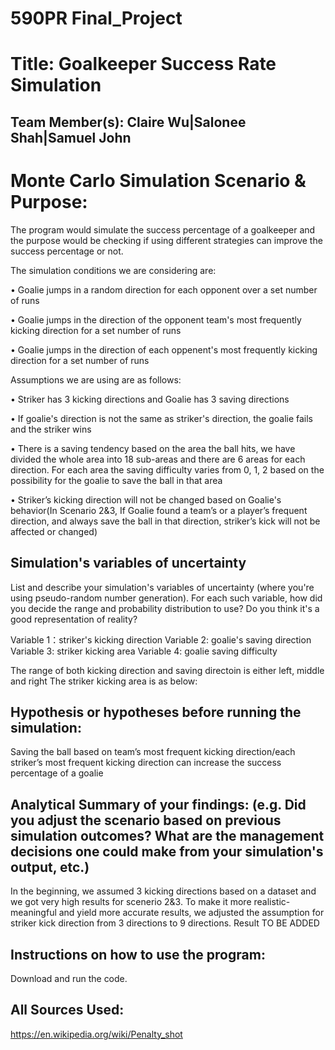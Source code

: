 # 590PR Final_Project

# Title: Goalkeeper Success Rate Simulation

## Team Member(s): Claire Wu|Salonee Shah|Samuel John

# Monte Carlo Simulation Scenario & Purpose:
The program would simulate the success percentage of a goalkeeper and the purpose would be checking if using different strategies can improve the success percentage or not.  

The simulation conditions we are considering are: 

•	Goalie jumps in a random direction for each opponent over a set number of runs 

•	Goalie jumps in the direction of the opponent team's most frequently kicking direction for a set number of runs

•	Goalie jumps in the direction of each oppenent's most frequently kicking direction for a set number of runs

Assumptions we are using are as follows:

•	Striker has 3 kicking directions and Goalie has 3 saving directions

•	If goalie's direction is not the same as striker's direction, the goalie fails and the striker wins

•	There is a saving tendency based on the area the ball hits, we have divided the whole area into 18 sub-areas and there are 6 areas for each direction. For each area the saving difficulty varies from 0, 1, 2 based on the possibility for the goalie to save the ball in that area

•	Striker’s kicking direction will not be changed based on Goalie's behavior(In Scenario 2&3, If Goalie found a team’s or a player’s frequent direction, and always save the ball in that direction, striker’s kick will not be affected or changed)

## Simulation's variables of uncertainty
List and describe your simulation's variables of uncertainty (where you're using pseudo-random number generation). For each such variable, how did you decide the range and probability distribution to use?  Do you think it's a good representation of reality?

Variable 1：striker's kicking direction
Variable 2: goalie's saving direction
Variable 3: striker kicking area
Variable 4: goalie saving difficulty 

The range of both kicking direction and saving directoin is either left, middle and right 
The striker kicking area is as below: 



## Hypothesis or hypotheses before running the simulation:
Saving the ball based on team’s most frequent kicking direction/each striker’s most frequent kicking direction can increase the success percentage of a goalie

## Analytical Summary of your findings: (e.g. Did you adjust the scenario based on previous simulation outcomes?  What are the management decisions one could make from your simulation's output, etc.)
In the beginning, we assumed 3 kicking directions based on a dataset and we got very high results for scenerio 2&3. To make it more realistic-meaningful and yield more accurate results, we adjusted the assumption for striker kick direction from 3 directions to 9 directions. 
Result TO BE ADDED

## Instructions on how to use the program:
Download and run the code.

## All Sources Used:
https://en.wikipedia.org/wiki/Penalty_shot
